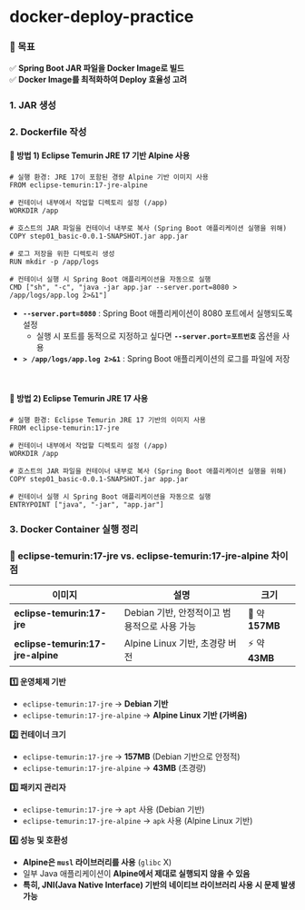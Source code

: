 # docker-deploy-practice

### 🎯 목표
✅ **Spring Boot JAR 파일을 Docker Image로 빌드**  
✅ **Docker Image를 최적화하여 Deploy 효율성 고려**


### 1. JAR 생성

### 2. Dockerfile 작성
#### 🐋 방법 1) Eclipse Temurin JRE 17 기반 Alpine 사용
```
# 실행 환경: JRE 17이 포함된 경량 Alpine 기반 이미지 사용
FROM eclipse-temurin:17-jre-alpine

# 컨테이너 내부에서 작업할 디렉토리 설정 (/app)
WORKDIR /app

# 호스트의 JAR 파일을 컨테이너 내부로 복사 (Spring Boot 애플리케이션 실행을 위해)
COPY step01_basic-0.0.1-SNAPSHOT.jar app.jar

# 로그 저장을 위한 디렉토리 생성
RUN mkdir -p /app/logs

# 컨테이너 실행 시 Spring Boot 애플리케이션을 자동으로 실행
CMD ["sh", "-c", "java -jar app.jar --server.port=8080 > /app/logs/app.log 2>&1"]
```
- **`--server.port=8080`** : Spring Boot 애플리케이션이 8080 포트에서 실행되도록 설정
    - 실행 시 포트를 동적으로 지정하고 싶다면 **`--server.port=포트번호`** 옵션을 사용
- **`> /app/logs/app.log 2>&1`** : Spring Boot 애플리케이션의 로그를 파일에 저장

<br>

#### 🐋 방법 2) Eclipse Temurin JRE 17 사용
```
# 실행 환경: Eclipse Temurin JRE 17 기반의 이미지 사용
FROM eclipse-temurin:17-jre

# 컨테이너 내부에서 작업할 디렉토리 설정 (/app)
WORKDIR /app

# 호스트의 JAR 파일을 컨테이너 내부로 복사 (Spring Boot 애플리케이션 실행을 위해)
COPY step01_basic-0.0.1-SNAPSHOT.jar app.jar

# 컨테이너 실행 시 Spring Boot 애플리케이션을 자동으로 실행
ENTRYPOINT ["java", "-jar", "app.jar"]
```

### 3. Docker Container 실행 정리 





### 🚀 eclipse-temurin:17-jre vs. eclipse-temurin:17-jre-alpine 차이점
| 이미지 | 설명 | 크기 |
|--------|------|------|
| **eclipse-temurin:17-jre** | Debian 기반, 안정적이고 범용적으로 사용 가능 | 🚀 약 **157MB** |
| **eclipse-temurin:17-jre-alpine** | Alpine Linux 기반, 초경량 버전 | ⚡ 약 **43MB** |

**1️⃣ 운영체제 기반**
- `eclipse-temurin:17-jre` → **Debian 기반**
- `eclipse-temurin:17-jre-alpine` → **Alpine Linux 기반 (가벼움)**

**2️⃣ 컨테이너 크기**
- `eclipse-temurin:17-jre` → **157MB** (Debian 기반으로 안정적)
- `eclipse-temurin:17-jre-alpine` → **43MB** (초경량)

**3️⃣ 패키지 관리자**
- `eclipse-temurin:17-jre` → `apt` 사용 (Debian 기반)
- `eclipse-temurin:17-jre-alpine` → `apk` 사용 (Alpine Linux 기반)

**4️⃣ 성능 및 호환성**
- **Alpine은 `musl` 라이브러리를 사용** (`glibc` X)
- 일부 Java 애플리케이션이 **Alpine에서 제대로 실행되지 않을 수 있음**
- **특히, JNI(Java Native Interface) 기반의 네이티브 라이브러리 사용 시 문제 발생 가능**

